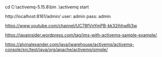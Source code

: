 cd C:\activemq-5.15.8\bin
.\activemq start

http://localhost:8161/admin/
user: admin
pass: admin


https://www.youtube.com/channel/UC78fVnYmPB-kk32jhhwRi3w

https://javainsider.wordpress.com/tag/jms-with-activemq-sample-example/

https://alvinalexander.com/java/jwarehouse/activemq/activemq-console/src/test/java/org/apache/activemq/simple/


